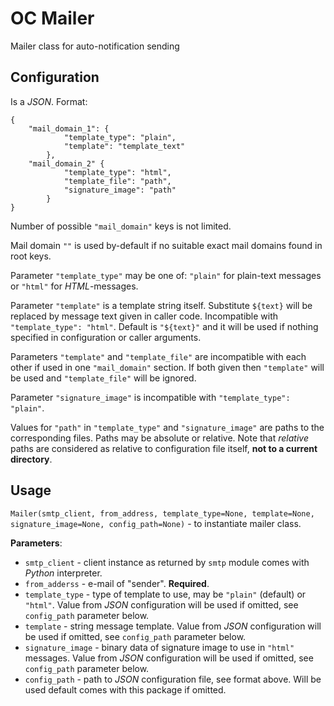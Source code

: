 # OC Mailer

Mailer class for auto-notification sending

## Configuration

Is a *JSON*. Format:

```
{
    "mail_domain_1": {
            "template_type": "plain",
            "template": "template_text"            
        },
    "mail_domain_2" {
            "template_type": "html",
            "template_file": "path",
            "signature_image": "path"
        }
}
```

Number of possible `"mail_domain"` keys is not limited.

Mail domain `""` is used by-default if no suitable exact mail domains found in root keys.

Parameter `"template_type"` may be one of: `"plain"` for plain-text messages or `"html"` for *HTML*-messages.

Parameter `"template"` is a template string itself. Substitute `${text}` will be replaced by message text given in caller code. Incompatible with `"template_type": "html"`. Default is `"${text}"` and it will be used if nothing specified in configuration or caller arguments.

Parameters `"template"` and `"template_file"` are incompatible with each other if used in one `"mail_domain"` section. If both given then `"template"` will be used and `"template_file"` will be ignored.

Parameter `"signature_image"` is incompatible with `"template_type": "plain"`.

Values for `"path"` in `"template_type"` and `"signature_image"` are paths to the corresponding files. Paths may be absolute or relative. Note that *relative* paths are considered as relative to configuration file itself, **not to a current directory**.

## Usage

`Mailer(smtp_client, from_address, template_type=None, template=None, signature_image=None, config_path=None)` - to instantiate mailer class.

**Parameters**:

- `smtp_client` - client instance as returned by `smtp` module comes with *Python* interpreter.
- `from_adderss` - e-mail of "sender". **Required**.
- `template_type` - type of template to use, may be `"plain"` (default) or `"html"`. Value from *JSON* configuration will be used if omitted, see `config_path` parameter below.
- `template` - string message template. Value from *JSON* configuration will be used if omitted, see `config_path` parameter below.
- `signature_image` - binary data of signature image to use in `"html"` messages. Value from *JSON* configuration will be used if omitted, see `config_path` parameter below.
- `config_path` - path to *JSON* configuration file, see format above. Will be used default comes with this package if omitted.
